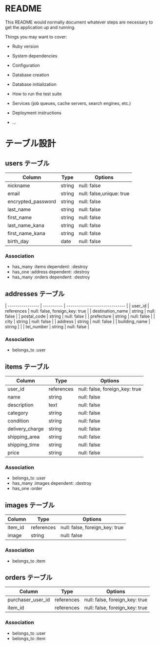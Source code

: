 # README

This README would normally document whatever steps are necessary to get the
application up and running.

Things you may want to cover:

* Ruby version

* System dependencies

* Configuration

* Database creation

* Database initialization

* How to run the test suite

* Services (job queues, cache servers, search engines, etc.)

* Deployment instructions

* ...

# テーブル設計

## users テーブル

| Column           | Type       | Options                        |
| ---------------- | ---------- | ------------------------------ |
| nickname         | string     | null: false                    |
| email            | string     | null: false,unique: true       |
|encrypted_password| string     | null: false                    |
| last_name        | string     | null: false                    |
| first_name       | string     | null: false                    |
| last_name_kana   | string     | null: false                    |
| first_name_kana  | string     | null: false                    |
| birth_day        | date       | null: false                    |

### Association

- has_many :items dependent: :destroy
- has_one :address dependent: :destroy
- has_many :orders dependent: :destroy


## addresses テーブル

| ---------------- | ---------- | ------------------------------ |
| user_id          | references | null: false, foreign_key: true |
| destination_name | string     | null: false                    |
| postal_code      | string     | null: false                    |
| prefecture       | string     | null: false                    |
| city             | string     | null: false                    |
| address          | string     | null: false                    |
| building_name    | string     |                                |
| tel_number       | string     | null: false                    |

### Association

- belongs_to :user


## items テーブル

| Column           | Type       | Options                        |
| ---------------- | ---------- | ------------------------------ |
| user_id          | references | null: false, foreign_key: true |
| name             | string     | null: false                    |
| description      | text       | null: false                    |
| category         | string     | null: false                    |
| condition        | string     | null: false                    |
| delivery_charge  | string     | null: false                    |
| shipping_area    | string     | null: false                    |
| shipping_time    | string     | null: false                    |
| price            | string     | null: false                    |

### Association

- belongs_to :user
- has_many :images dependent: :destroy
- has_one :order


## images テーブル

| Column      | Type       | Options                        |
| ----------- | ---------- | ------------------------------ |
| item_id     | references | null: false, foreign_key: true |
| image       | string     | null: false                    |

### Association

- belongs_to :item


## orders テーブル

| Column            | Type       | Options                        |
| ----------------- | ---------- | ------------------------------ |
| purchaser_user_id | references | null: false, foreign_key: true |
| item_id           | references | null: false, foreign_key: true |

### Association

- belongs_to :user
- belongs_to :item

<!-- ## comments テーブル

| Column  | Type       | Options                        |
| ------- | ---------- | ------------------------------ |
| comment | string     |                                |
| user_id | references | null: false, foreign_key: true |
| item_id | references | null: false, foreign_key: true |

### Association

- belongs_to :item
- belongs_to :user -->
